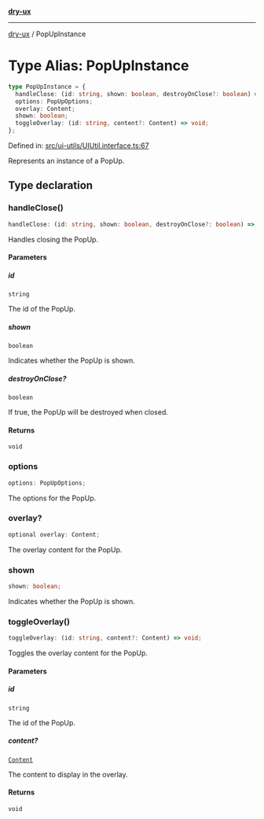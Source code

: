 [**dry-ux**](../README.md)

***

[dry-ux](../README.md) / PopUpInstance

# Type Alias: PopUpInstance

```ts
type PopUpInstance = {
  handleClose: (id: string, shown: boolean, destroyOnClose?: boolean) => void;
  options: PopUpOptions;
  overlay: Content;
  shown: boolean;
  toggleOverlay: (id: string, content?: Content) => void;
};
```

Defined in: [src/ui-utils/UIUtil.interface.ts:67](https://github.com/navedr/dry-ux/blob/f464198215bbdbf8f80dadda55a7d0d7eeb0411c/src/ui-utils/UIUtil.interface.ts#L67)

Represents an instance of a PopUp.

## Type declaration

### handleClose()

```ts
handleClose: (id: string, shown: boolean, destroyOnClose?: boolean) => void;
```

Handles closing the PopUp.

#### Parameters

##### id

`string`

The id of the PopUp.

##### shown

`boolean`

Indicates whether the PopUp is shown.

##### destroyOnClose?

`boolean`

If true, the PopUp will be destroyed when closed.

#### Returns

`void`

### options

```ts
options: PopUpOptions;
```

The options for the PopUp.

### overlay?

```ts
optional overlay: Content;
```

The overlay content for the PopUp.

### shown

```ts
shown: boolean;
```

Indicates whether the PopUp is shown.

### toggleOverlay()

```ts
toggleOverlay: (id: string, content?: Content) => void;
```

Toggles the overlay content for the PopUp.

#### Parameters

##### id

`string`

The id of the PopUp.

##### content?

[`Content`](Content.md)

The content to display in the overlay.

#### Returns

`void`
